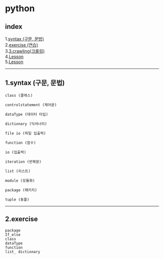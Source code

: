 # **python**
## index
  1.[syntax (구문, 문법)](1.syntax (구문, 문법))<br>
  2.[exercise (연습)](2.exercise)<br>
  3.[3.crawling(크롤링)](Lesson)<br>
  4.[Lesson](Lesson)<br>
  5.[Lesson](Lesson)<br>

---
## 1.syntax (구문, 문법)

    class (클래스)

    controlstatement (제어문)

    dataType (데이터 타입)

    dictionary (딕셔너리)

    file io (파일 입출력)

    function (함수)

    io (입출력)

    iteration (반복문)

    list (리스트)

    module (모듈화)

    package (패키지)

    tuple (튜플)

---
## 2.exercise

    package
    If_else
    class
    dataType
    function
    list_ dictionary
